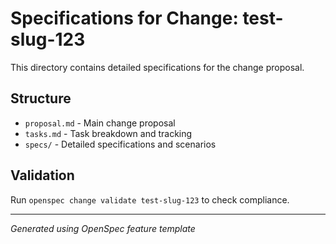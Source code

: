 # Specifications for Change: test-slug-123

This directory contains detailed specifications for the change proposal.

## Structure

- `proposal.md` - Main change proposal
- `tasks.md` - Task breakdown and tracking
- `specs/` - Detailed specifications and scenarios

## Validation

Run `openspec change validate test-slug-123` to check compliance.

---
*Generated using OpenSpec feature template*
